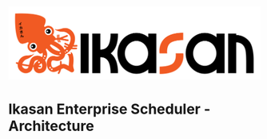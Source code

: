 ![IKASAN](../../developer/docs/quickstart-images/Ikasan-title-transparent.png)

# Ikasan Enterprise Scheduler - Architecture